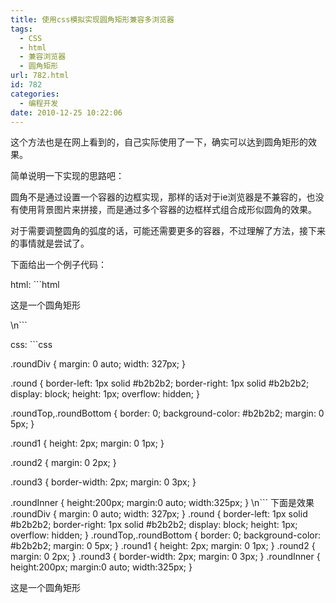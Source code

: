 ```yaml
---
title: 使用css模拟实现圆角矩形兼容多浏览器
tags:
  - CSS
  - html
  - 兼容浏览器
  - 圆角矩形
url: 782.html
id: 782
categories:
  - 编程开发
date: 2010-12-25 10:22:06
---
```


这个方法也是在网上看到的，自己实际使用了一下，确实可以达到圆角矩形的效果。  

简单说明一下实现的思路吧：  

圆角不是通过设置一个容器的边框实现，那样的话对于ie浏览器是不兼容的，也没有使用背景图片来拼接，而是通过多个容器的边框样式组合成形似圆角的效果。  

对于需要调整圆角的弧度的话，可能还需要更多的容器，不过理解了方法，接下来的事情就是尝试了。  

下面给出一个例子代码：  

html: ```html  

这是一个圆角矩形

\\n```  

css: ```css  

.roundDiv { margin: 0 auto; width: 327px; }  

.round { border-left: 1px solid #b2b2b2; border-right: 1px solid #b2b2b2; display: block; height: 1px; overflow: hidden; }  

.roundTop,.roundBottom { border: 0; background-color: #b2b2b2; margin: 0 5px; }  

.round1 { height: 2px; margin: 0 1px; }  

.round2 { margin: 0 2px; }  

.round3 { border-width: 2px; margin: 0 3px; }  

.roundInner { height:200px; margin:0 auto; width:325px; } \\n``` 下面是效果 .roundDiv { margin: 0 auto; width: 327px; } .round { border-left: 1px solid #b2b2b2; border-right: 1px solid #b2b2b2; display: block; height: 1px; overflow: hidden; } .roundTop,.roundBottom { border: 0; background-color: #b2b2b2; margin: 0 5px; } .round1 { height: 2px; margin: 0 1px; } .round2 { margin: 0 2px; } .round3 { border-width: 2px; margin: 0 3px; } .roundInner { height:200px; margin:0 auto; width:325px; }

这是一个圆角矩形